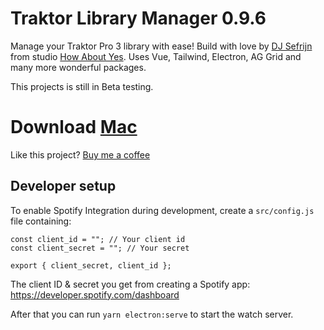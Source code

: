 # Traktor Library Manager 0.9.6

Manage your Traktor Pro 3 library with ease! Build with love by [DJ Sefrijn](https://mixcloud.com/sefrijn) from studio [How About Yes](https://howaboutyes.com).
Uses Vue, Tailwind, Electron, AG Grid and many more wonderful packages.

This projects is still in Beta testing.

# Download [Mac](https://howaboutyes.com/projects/traktor-library-manager/)

Like this project? [Buy me a coffee](https://ko-fi.com/sefrijn)

## Developer setup

To enable Spotify Integration during development, create a `src/config.js` file containing:

```
const client_id = ""; // Your client id
const client_secret = ""; // Your secret

export { client_secret, client_id };
```

The client ID & secret you get from creating a Spotify app:
https://developer.spotify.com/dashboard

After that you can run `yarn electron:serve` to start the watch server.
